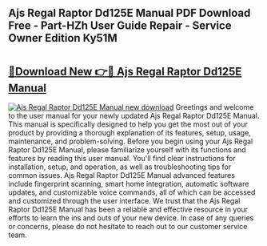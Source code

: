 ## Ajs Regal Raptor Dd125E Manual PDF Download Free - Part-HZh User Guide Repair - Service Owner Edition Ky51M

# <h2><a href="http://cf26286.oget.top/?id=Ajs+Regal+Raptor+Dd125E+Manual">🔗Download New 👉🔴 Ajs Regal Raptor Dd125E Manual</a></h2>

[![Ajs Regal Raptor Dd125E Manual new download](https://i.imgur.com/5g1atiW.png)](http://cf26286.oget.top/?id=Ajs+Regal+Raptor+Dd125E+Manual)
Greetings and welcome to the user manual for your newly updated Ajs Regal Raptor Dd125E Manual. This manual is specifically designed to help you get the most out of your product by providing a thorough explanation of its features, setup, usage, maintenance, and problem-solving. Before you begin using your Ajs Regal Raptor Dd125E Manual, please familiarize yourself with its functions and features by reading this user manual. You'll find clear instructions for installation, setup, and operation, as well as troubleshooting tips for common issues. Ajs Regal Raptor Dd125E Manual advanced features include fingerprint scanning, smart home integration, automatic software updates, and customizable voice commands, all of which can be accessed and customized through the user interface. We trust that the Ajs Regal Raptor Dd125E Manual has been a reliable and effective resource in your efforts to learn the ins and outs of your new device. In case of any queries or concerns, please do not hesitate to reach out to our customer service team.
